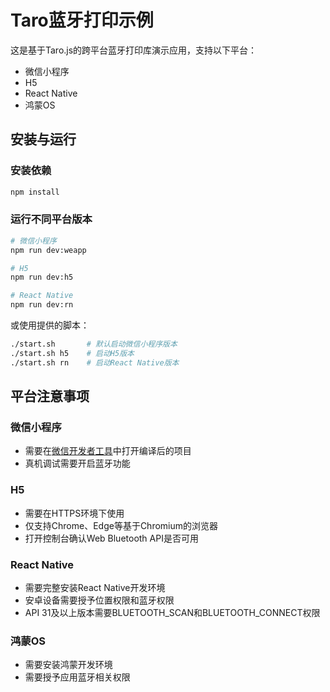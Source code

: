 # Taro蓝牙打印示例

这是基于Taro.js的跨平台蓝牙打印库演示应用，支持以下平台：
- 微信小程序
- H5
- React Native
- 鸿蒙OS

## 安装与运行

### 安装依赖

```bash
npm install
```

### 运行不同平台版本

```bash
# 微信小程序
npm run dev:weapp

# H5
npm run dev:h5

# React Native
npm run dev:rn
```

或使用提供的脚本：

```bash
./start.sh       # 默认启动微信小程序版本
./start.sh h5    # 启动H5版本
./start.sh rn    # 启动React Native版本
```

## 平台注意事项

### 微信小程序
- 需要在[微信开发者工具](https://developers.weixin.qq.com/miniprogram/dev/devtools/download.html)中打开编译后的项目
- 真机调试需要开启蓝牙功能

### H5
- 需要在HTTPS环境下使用
- 仅支持Chrome、Edge等基于Chromium的浏览器
- 打开控制台确认Web Bluetooth API是否可用

### React Native
- 需要完整安装React Native开发环境
- 安卓设备需要授予位置权限和蓝牙权限
- API 31及以上版本需要BLUETOOTH_SCAN和BLUETOOTH_CONNECT权限

### 鸿蒙OS
- 需要安装鸿蒙开发环境
- 需要授予应用蓝牙相关权限 
